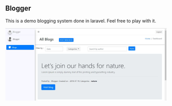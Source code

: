 ## Blogger

<p>This is a demo blogging system done in laravel. Feel free to play with it.</p>

![alt text](public/blogger-demo.JPG)
